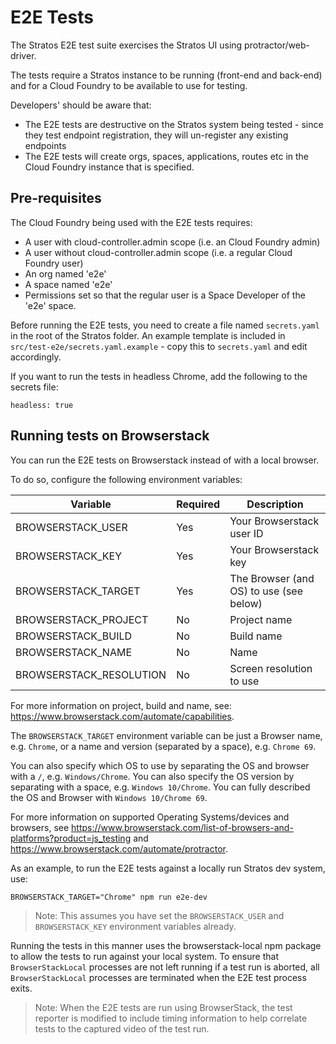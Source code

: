 # E2E Tests

The Stratos E2E test suite exercises the Stratos UI using protractor/web-driver.

The tests require a Stratos instance to be running (front-end and back-end) and for a Cloud Foundry to be available to use for testing.

Developers' should be aware that:

- The E2E tests are destructive on the Stratos system being tested - since they test endpoint registration, they will un-register any existing endpoints
- The E2E tests will create orgs, spaces, applications, routes etc in the Cloud Foundry instance that is specified.

## Pre-requisites

The Cloud Foundry being used with the E2E tests requires:

- A user with cloud-controller.admin scope (i.e. an Cloud Foundry admin)
- A user without cloud-controller.admin scope (i.e. a regular Cloud Foundry user)
- An org named 'e2e'
- A space named 'e2e'
- Permissions set so that the regular user is a Space Developer of the 'e2e' space.

Before running the E2E tests, you need to create a file named `secrets.yaml` in the root of the Stratos folder. An example template is included in `src/test-e2e/secrets.yaml.example` - copy this to `secrets.yaml` and edit accordingly.

If you want to run the tests in headless Chrome, add the following to the secrets file:

```
headless: true
```

## Running tests on Browserstack

You can run the E2E tests on Browserstack instead of with a local browser.

To do so, configure the following environment variables:

|Variable|Required|Description|
|---|---|---|
|BROWSERSTACK_USER|Yes|Your Browserstack user ID|
|BROWSERSTACK_KEY|Yes|Your Browserstack key|
|BROWSERSTACK_TARGET|Yes|The Browser (and OS) to use (see below)|
|BROWSERSTACK_PROJECT|No|Project name|
|BROWSERSTACK_BUILD|No|Build name|
|BROWSERSTACK_NAME|No|Name|
|BROWSERSTACK_RESOLUTION|No|Screen resolution to use|

For more information on project, build and name, see: https://www.browserstack.com/automate/capabilities.

The `BROWSERSTACK_TARGET` environment variable can be just a Browser name, e.g. `Chrome`, or a name and version (separated by a space), e.g. `Chrome 69`.

You can also specify which OS to use by separating the OS and browser with a `/`, e.g. `Windows/Chrome`. You can also specify the OS version by separating with a space, e.g. `Windows 10/Chrome`. You can fully described the OS and Browser with `Windows 10/Chrome 69`.

For more information on supported Operating Systems/devices and browsers, see https://www.browserstack.com/list-of-browsers-and-platforms?product=js_testing and https://www.browserstack.com/automate/protractor.

As an example, to run the E2E tests against a locally run Stratos dev system, use:

```
BROWSERSTACK_TARGET="Chrome" npm run e2e-dev
```

> Note: This assumes you have set the `BROWSERSTACK_USER` and `BROWSERSTACK_KEY` environment variables already.

Running the tests in this manner uses the browserstack-local npm package to allow the tests to run against your local system. To ensure that `BrowserStackLocal` processes are not left running if a test run is aborted, all `BrowserStackLocal` processes are terminated when the E2E test process exits.

> Note: When the E2E tests are run using BrowserStack, the test reporter is modified to include timing information to help correlate tests to the captured video of the test run.